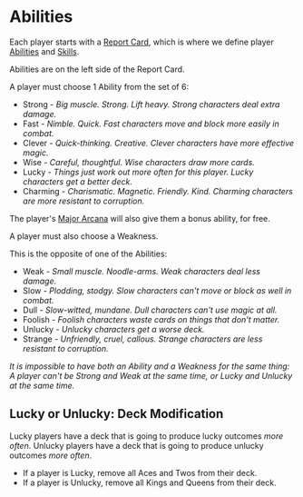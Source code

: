 # Abilities


Each player starts with a [Report Card](/generated/printables/reportcard.html),
which
is where we define player [Abilities](./abilities.md) and [Skills](./skill_checks.md).

Abilities are on the left side of the Report Card.

A player must choose 1 Ability from the set of 6:

* Strong - _Big muscle. Strong. Lift heavy. Strong characters deal extra damage._
* Fast - _Nimble. Quick. Fast characters move and block more easily in combat._
* Clever - _Quick-thinking. Creative. Clever characters have more effective magic._
* Wise - _Careful, thoughtful. Wise characters draw more cards._
* Lucky - _Things just work out more often for this player. Lucky characters get a better deck._
* Charming - _Charismatic. Magnetic. Friendly. Kind. Charming characters are more resistant to corruption._

The player's [Major Arcana](./choosing_major_arcana.md) will also give them a bonus ability, for free.

A player must also choose a Weakness.

This is the opposite of one of the Abilities:

* Weak - _Small muscle. Noodle-arms. Weak characters deal less damage._
* Slow - _Plodding, stodgy. Slow characters can't move or block as well in combat._
* Dull - _Slow-witted, mundane. Dull characters can't use magic at all._
* Foolish - _Foolish characters waste cards on things that don't matter._
* Unlucky - _Unlucky characters get a worse deck._
* Strange - _Unfriendly, cruel, callous. Strange characters are less resistant to corruption._

_It is impossible to have both an Ability and a Weakness for the same thing: A player can't be Strong and Weak at the same time, or Lucky and Unlucky at the same time._

## Lucky or Unlucky: Deck Modification

Lucky players have a deck that is going to produce lucky outcomes _more often_.
Unlucky players have a deck that is going to produce unlucky outcomes _more often_.

* If a player is Lucky, remove all Aces and Twos from their deck.
* If a player is Unlucky, remove all Kings and Queens from their deck.
